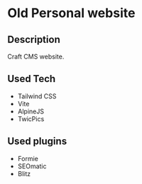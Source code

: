 # Old Personal website

## Description

Craft CMS website.

## Used Tech

- Tailwind CSS
- Vite
- AlpineJS
- TwicPics

## Used plugins

- Formie
- SEOmatic
- Blitz
